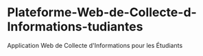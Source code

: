 # Plateforme-Web-de-Collecte-d-Informations-tudiantes
Application Web de Collecte d'Informations pour les Étudiants 
